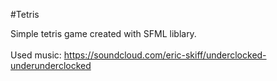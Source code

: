 #Tetris

Simple tetris game created with SFML liblary.<br><br>
Used music: https://soundcloud.com/eric-skiff/underclocked-underunderclocked

